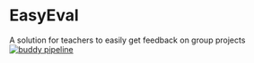# EasyEval
A solution for teachers to easily get feedback on group projects
<br>
[![buddy pipeline](https://app.buddy.works/eudds/easyeval/pipelines/pipeline/133825/badge.svg?token=e28af04eb1f9d968cf21352d94e9731db996b578c0981ba618a068049ebd33d8 "buddy pipeline")](https://app.buddy.works/eudds/easyeval/pipelines/pipeline/133825)
